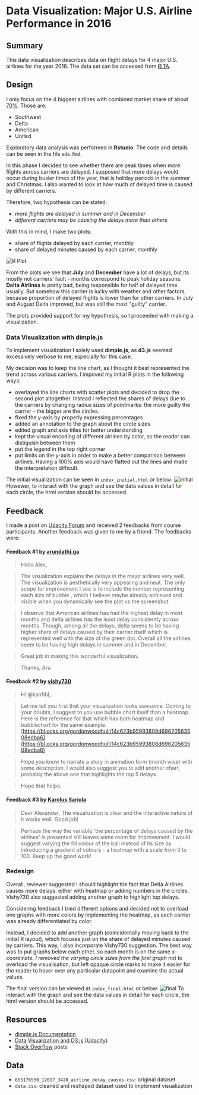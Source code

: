 # Data Visualization: Major U.S. Airline Performance in 2016

## Summary

This data visualization describes data on flight delays for 4 major U.S. airlines for the year 2016. The data set can be accessed from [RITA](https://www.transtats.bts.gov/OT_Delay/OT_DelayCause1.asp).

## Design 

I only focus on the 4 biggest airlines with combined market share of about [70%](https://www.statista.com/statistics/250577/domestic-market-share-of-leading-us-airlines/). Those are:

* Southwest
* Delta
* American
* United

Exploratory data analysis was performed in **Rstudio**. The code and details can be seen in the file `eda.Rmd`.

In this phase I decided to see whether there are peak times when more flights across carriers are delayed. I supposed that more delays would occur during busier times of the year, that is holiday periods in the summer and Christmas. I also wanted to look at how much of delayed time is caused by different carriers.

Therefore, two hypothesis can be stated:

* *more flights are delayed in summer and in December*
* *different carriers may be causing the delays more than others*

With this in mind, I make two plots: 

* share of flights delayed by each carrier, monthly
* share of delayed minutes caused by each carrier, monthly

![R Plot](https://raw.githubusercontent.com/kanfibl/flights/master/rplot.png)

From the plots we see that **July** and **December** have a lot of delays, but its mostly not carriers’ fault - months correspond to peak holiday seasons. **Delta Airlines** is pretty bad, being responsible for half of delayed time usually. But somehow this carrier is lucky with weather and other factors, because proportion of delayed flights is lower than for other carriers. In July and August Delta improved, but was still the most "guilty" carrier.

The plots provided support for my hypothesis, so I proceeded with making a visualization.

### Data Visualization with dimple.js

To implement visualization I solely used **dimple.js**, as **d3.js** seemed excessively verbose to me, especially for this case.

My decision was to keep the line chart, as I thought it best represented the trend across various carriers.
I impoved my initial R plots in the following ways:

* overlayed the line charts with scatter plots and decided to drop the second plot altogether. Instead I reflected the shares of delays due to the carriers by changing radius sizes of pointmarks: the more guilty the carrier - the bigger are the circles.
* fixed the y-axis by properly expressing percentages
* added an annotation to the graph about the circle sizes
* edited graph and axis titles for better understanding 
* kept the visual encoding of different airlines by color, so the reader can distiguish between them
* put the legend in the top right corner
* put limits on the y-axis in order to make a better comparison between airlines. Having a 100% axis would have flatted out the lines and made the interpretation difficult.

The initial visualization can be seen in `index_initial.html` or below:
![initial](https://raw.githubusercontent.com/kanfibl/flights/master/initial.png)
Howewer, to interact with the graph and see the data values in detail for each circle, the html version should be accessed.

## Feedback

I made a post on [Udacity Forum](https://discussions.udacity.com/t/project-feedback-flights-data/238986/9) and received 2 feedbacks from course participants. Another feedback was given to me by a friend. The feedbacks were:

#### Feedback #1 by [arundathi.ga](https://discussions.udacity.com/users/arundathi.ga/summary)

> Hello Alex,

> The visualization explains the delays in the major airlines very well. The visualization is aesthetically very appealing and neat.
The only scope for improvement I see is to include the number representing each size of bubble , which I believe maybe already achieved and visible when you dynamically see the plot vs the screenshot.

> I observe that American airlines has had the highest delay in most months and delta airlines has the least delay consistently across months. 
Though, among all the delays, delta seems to be having higher share of delays caused by their carrier itself which is represented well with the size of the green dot.
Overall all the airlines seem to be having high delays in summer and in December.

>Great job in making this wonderful visualization.

>Thanks,
Aru

#### Feedback #2 by [vishy730](https://discussions.udacity.com/users/vishy730/summary)

> Hi @kanfibl,

> Let me tell you first that your visualization looks awesome. Coming to your doubts, I suggest to you use bubble chart itself than a heatmap. Here is the reference for that which has both heatmap and bubblechart for the same example.
[https://bl.ocks.org/gordonwoodhull/14c623b95993808d69620563508edba6](https://bl.ocks.org/gordonwoodhull/14c623b95993808d69620563508edba6)

> Hope you know to narrate a story in animation form (month wise) with some description. I would also suggest you to add another chart, probably the above one that highlights the top 5 delays.

> Hope that helps.

#### Feedback #3 by [Karolus Sariola](https://github.com/karosaurus)

> Dear Alexander,
The visualization is clear and the interactive nature of it works well. Good job!

>Perhaps the way the variable 'the percentage of delays caused by the airlines' is presented still leaves some room for improvement. I would suggest varying the fill colour of the ball instead of its size by introducing a gradient of colours - a heatmap with a scale from 0 to 100. Keep up the good work!

### Redesign

Overall, reviewer suggested I should highlight the fact that Delta Airlines causes more delays: either with heatmap or adding numbers in the circles. Vishy730 also suggested adding another graph to highlight top delays.

Considering feedback I tried different options and decided not to overload one graphs with more colors by implementing the heatmap, as each carrier was already differentiated by color. 

Instead, I decided to add another graph (coincidentally  moving back to the initial R layout), which focuses just on the share of delayed minutes caused by carriers. This way, I also incorporate Vishy730 suggestion. The best way was to put graphs below each other, so each month is on the same x-coordinate. *I removed the varying circle sizes from the first graph* not to overload the visualisation, but left opaque circle marks to make it easier for the reader to hover over any particular datapoint and examine the actual values.

The final version can be viewed at `index_final.html` or below:
![final](https://raw.githubusercontent.com/kanfibl/flights/master/final1.png)
To interact with the graph and see the data values in detail for each circle, the html version should be accessed.

## Resources

- [dimple.js Documentation](http://dimplejs.org/)
- [Data Visualization and D3.js (Udacity)](https://www.udacity.com/course/viewer#!/c-ud507-nd)
- [Stack Overflow](http://stackoverflow.com/search?q=dimple.js) posts

## Data

- `655176550_12017_3428_airline_delay_causes.csv`: original dataset
- `data.csv`: cleaned and reshaped dataset used to implement visualization
